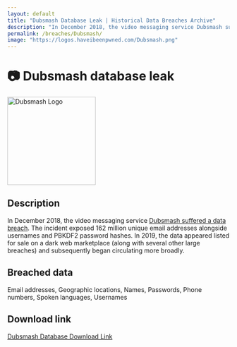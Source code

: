 ```yaml
---
layout: default
title: "Dubsmash Database Leak | Historical Data Breaches Archive"
description: "In December 2018, the video messaging service Dubsmash suffered a data breach. The incident exposed 162 million unique email addresses alongside usernames and PBKDF2 password hashes."
permalink: /breaches/Dubsmash/
image: "https://logos.haveibeenpwned.com/Dubsmash.png"
---
```


# 📷 Dubsmash database leak

<img src="https://logos.haveibeenpwned.com/Dubsmash.png" alt="Dubsmash Logo" width="200" height="200">

## Description

In December 2018, the video messaging service <a href="https://redirect.trace.rip/?url=https://www.theregister.co.uk/2019/02/11/620_million_hacked_accounts_dark_web/" target="_blank" rel="noopener">Dubsmash suffered a data breach</a>. The incident exposed 162 million unique email addresses alongside usernames and PBKDF2 password hashes. In 2019, the data appeared listed for sale on a dark web marketplace (along with several other large breaches) and subsequently began circulating more broadly.

## Breached data

Email addresses, Geographic locations, Names, Passwords, Phone numbers, Spoken languages, Usernames

## Download link

[Dubsmash Database Download Link](https://redirect.trace.rip/?url=https://buzzheavier.com/rtspmggi7s01)